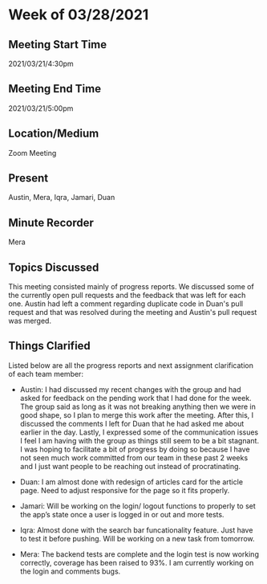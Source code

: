 # Week of 03/28/2021 
 
## Meeting Start Time
 
2021/03/21/4:30pm
 
## Meeting End Time
 
2021/03/21/5:00pm

## Location/Medium
 
Zoom Meeting
 
## Present
 
Austin, Mera, Iqra, Jamari, Duan
 
## Minute Recorder
 
Mera

## Topics Discussed
 
This meeting consisted mainly of progress reports. We discussed some of the currently open pull requests and the feedback that was left for each one. Austin had left a comment regarding duplicate code in Duan's pull request and that was resolved during the meeting and Austin's pull request was merged. 

## Things Clarified

Listed below are all the progress reports and next assignment clarification of each team member:

- Austin: I had discussed my recent changes with the group and had asked for feedback on the pending work that I had done for the week. The group said as long as it was not breaking anything then we were in good shape, so I plan to merge this work after the meeting. After this, I discussed the comments I left for Duan that he had asked me about earlier in the day. Lastly, I expressed some of the communication issues I feel I am having with the group as things still seem to be a bit stagnant. I was hoping to facilitate a bit of progress by doing so because I have not seen much work committed from our team in these past 2 weeks and I just want people to be reaching out instead of procratinating.

- Duan: I am almost done with redesign of articles card for the article page. Need to adjust responsive for the page so it fits properly.

- Jamari: Will be working on the login/ logout functions to properly to set the app’s state once a user is logged in or out and more tests. 

- Iqra: Almost done with the search bar funcationality feature. Just have to test it before pushing. Will be working on a new task from tomorrow.

- Mera: The backend tests are complete and the login test is now working correctly, coverage has been raised to 93%. I am currently working on the login and comments bugs.

